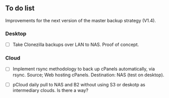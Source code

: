 ## To do list 

Improvements for the next version of the master backup strategy (V1.4).

### Desktop

- [ ] Take Clonezilla backups over LAN to NAS. Proof of concept.


### Cloud

- [ ] Implement rsync methodology to back up cPanels automatically, via rsync. Source; Web hosting cPanels. Destination: NAS (test on desktop).

- [ ] pCloud daily pull to NAS and B2 without using S3 or deskotp as intermediary clouds. Is there a way?



